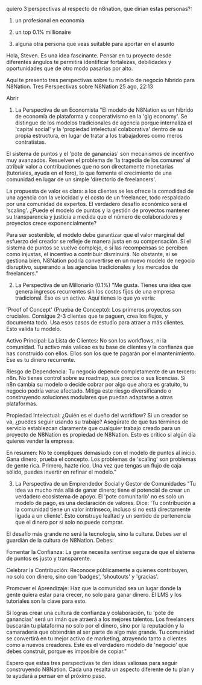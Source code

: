 quiero 3 perspectivas al respecto de n8nation, que dirian estas personas?:

1. un profesional en economia

2. un top 0.1% millionaire

3. alguna otra persona que veas suitable para aportar en el asunto



Hola, Steven. Es una idea fascinante. Pensar en tu proyecto desde diferentes ángulos te permitirá identificar fortalezas, debilidades y oportunidades que de otro modo pasarías por alto.

Aquí te presento tres perspectivas sobre tu modelo de negocio híbrido para N8Nation.
Tres Perspectivas sobre N8Nation
25 ago, 22:13

Abrir
1. La Perspectiva de un Economista
"El modelo de N8Nation es un híbrido de economía de plataforma y cooperativismo en la 'gig economy'. Se distingue de los modelos tradicionales de agencia porque internaliza el 'capital social' y la 'propiedad intelectual colaborativa' dentro de su propia estructura, en lugar de tratar a los trabajadores como meros contratistas.

El sistema de puntos y el 'pote de ganancias' son mecanismos de incentivo muy avanzados. Resuelven el problema de 'la tragedia de los comunes' al atribuir valor a contribuciones que no son directamente monetarias (tutoriales, ayuda en el foro), lo que fomenta el crecimiento de una comunidad en lugar de un simple 'directorio de freelancers'.

La propuesta de valor es clara: a los clientes se les ofrece la comodidad de una agencia con la velocidad y el costo de un freelancer, todo respaldado por una comunidad de expertos. El verdadero desafío económico será el 'scaling'. ¿Puede el modelo de puntos y la gestión de proyectos mantener su transparencia y justicia a medida que el número de colaboradores y proyectos crece exponencialmente?

Para ser sostenible, el modelo debe garantizar que el valor marginal del esfuerzo del creador se refleje de manera justa en su compensación. Si el sistema de puntos se vuelve complejo, o si las recompensas se perciben como injustas, el incentivo a contribuir disminuirá. No obstante, si se gestiona bien, N8Nation podría convertirse en un nuevo modelo de negocio disruptivo, superando a las agencias tradicionales y los mercados de freelancers."

2. La Perspectiva de un Millonario (0.1%)
"Me gusta. Tienes una idea que genera ingresos recurrentes sin los costos fijos de una empresa tradicional. Eso es un activo. Aquí tienes lo que yo vería:

'Proof of Concept' (Prueba de Concepto): Los primeros proyectos son cruciales. Consigue 2-3 clientes que te paguen, crea los flujos, y documenta todo. Usa esos casos de estudio para atraer a más clientes. Esto valida tu modelo.

Activo Principal: La Lista de Clientes: No son los workflows, ni la comunidad. Tu activo más valioso es tu base de clientes y la confianza que has construido con ellos. Ellos son los que te pagarán por el mantenimiento. Ese es tu dinero recurrente.

Riesgo de Dependencia: Tu negocio depende completamente de un tercero: n8n. No tienes control sobre su roadmap, sus precios o sus licencias. Si n8n cambia su modelo o decide cobrar por algo que ahora es gratuito, tu negocio podría verse afectado. Mitiga este riesgo diversificando o construyendo soluciones modulares que puedan adaptarse a otras plataformas.

Propiedad Intelectual: ¿Quién es el dueño del workflow? Si un creador se va, ¿puedes seguir usando su trabajo? Asegúrate de que tus términos de servicio establezcan claramente que cualquier trabajo creado para un proyecto de N8Nation es propiedad de N8Nation. Esto es crítico si algún día quieres vender la empresa.

En resumen: No te compliques demasiado con el modelo de puntos al inicio. Gana dinero, prueba el concepto. Los problemas de 'scaling' son problemas de gente rica. Primero, hazte rico. Una vez que tengas un flujo de caja sólido, puedes invertir en refinar el modelo."

3. La Perspectiva de un Emprendedor Social y Gestor de Comunidades
"Tu idea va mucho más allá de ganar dinero; tiene el potencial de crear un verdadero ecosistema de apoyo. El 'pote comunitario' no es solo un modelo de pago, es una declaración de valores. Dice: 'Tu contribución a la comunidad tiene un valor intrínseco, incluso si no está directamente ligada a un cliente'. Esto construye lealtad y un sentido de pertenencia que el dinero por sí solo no puede comprar.

El desafío más grande no será la tecnología, sino la cultura. Debes ser el guardián de la cultura de N8Nation. Debes:

Fomentar la Confianza: La gente necesita sentirse segura de que el sistema de puntos es justo y transparente.

Celebrar la Contribución: Reconoce públicamente a quienes contribuyen, no solo con dinero, sino con 'badges', 'shoutouts' y 'gracias'.

Promover el Aprendizaje: Haz que la comunidad sea un lugar donde la gente quiera estar para crecer, no solo para ganar dinero. El LMS y los tutoriales son la clave para esto.

Si logras crear una cultura de confianza y colaboración, tu 'pote de ganancias' será un imán que atraerá a los mejores talentos. Los freelancers buscarán tu plataforma no solo por el dinero, sino por la reputación y la camaradería que obtendrán al ser parte de algo más grande. Tu comunidad se convertirá en tu mejor activo de marketing, atrayendo tanto a clientes como a nuevos creadores. Este es el verdadero modelo de 'negocio' que debes construir, porque es imposible de copiar."


Espero que estas tres perspectivas te den ideas valiosas para seguir construyendo N8Nation. Cada una resalta un aspecto diferente de tu plan y te ayudará a pensar en el próximo paso.